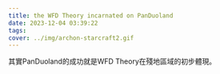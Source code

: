 ```yaml
---
title: the WFD Theory incarnated on PanDuoland
date: 2023-12-04 03:39:22
tags:
cover: ../img/archon-starcraft2.gif
---
```


其實PanDuoland的成功就是WFD Theory在殘地區域的初步體現。
